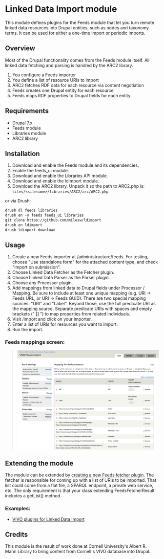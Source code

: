 Linked Data Import module
=========================

This module defines plugins for the Feeds module that let you turn remote linked data resources into Drupal entities, such as nodes and taxonomy terms. It can be used for either a one-time import or periodic imports.

Overview
------------

Most of the Drupal functionality comes from the Feeds module itself. All linked data fetching and parsing is handled by the ARC2 library.

1. You configure a Feeds importer
2. You define a list of resource URIs to import
3. ARC2 fetches RDF data for each resource via content negotiation
4. Feeds creates one Drupal entity for each resource
5. Feeds maps RDF properties to Drupal fields for each entity

Requirements
------------

- Drupal 7.x
- Feeds module
- Libraries module
- ARC2 library

Installation
------------

1. Download and enable the Feeds module and its dependencies.
2. Enable the feeds_ui module.
3. Download and enable the Libraries API module.
4. Download and enable the ldimport module.
5. Download the ARC2 library. Unpack it so the path to ARC2.php is: `sites/<sitename>/libraries/ARC2/arc/ARC2.php`

or via Drush:
```
drush dl feeds libraries
drush en -y feeds feeds_ui libraries
git clone https://github.com/milesw/ldimport
drush en ldimport
drush ldimport-download
```

Usage
-----

1. Create a new Feeds importer at /admin/structure/feeds. For testing, choose "Use standalone form" for the attached content type, and check "Import on submission".
2. Choose Linked Data Fetcher as the Fetcher plugin.
3. Choose Linked Data Parser as the Parser plugin.
4. Choose any Processor plugin.
5. Add mappings from linked data to Drupal fields under Processor / Mapping. Be sure to include at least one unique mapping (e.g. URI → Feeds URL, or URI → Feeds GUID). There are two special mapping sources: "URI" and "Label". Beyond those, use the full predicate URI as the mapping source. Separate predicate URIs with spaces and empty brackets (" [] ") to map properties from related individuals.
6. Visit /import and click on your importer.
7. Enter a list of URIs for resources you want to import.
8. Run the import.

### Feeds mappings screen:

> ![Feeds UI screenshot](https://github.com/milesw/ldimport/blob/docs/ldimport_mappings.png?raw=true)

Extending the module
--------------------

The module can be extended by [creating a new Feeds fetcher plugin](http://drupal.org/node/622700). The fetcher is responsible for coming up with a list of URIs to be imported. That list could come from a flat file, a SPARQL endpoint, a private web service, etc. The only requirement is that your class extending FeedsFetcherResult includes a getList() method.

### Examples:

- [VIVO plugins for Linked Data Import](https://github.com/milesw/ldimport_vivo)

Credits
-------

This module is the result of work done at Cornell University's Albert R. Mann Library to bring content from Cornell's VIVO database into Drupal.
